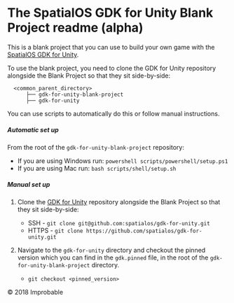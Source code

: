 # The SpatialOS GDK for Unity Blank Project readme (alpha)

This is a blank project that you can use to build your own game with the [SpatialOS GDK for Unity](https://github.com/spatialos/gdk-for-unity).

To use the blank project, you need to clone the GDK for Unity repository alongside the Blank Project so that they sit side-by-side:

```
  <common_parent_directory>
      ├── gdk-for-unity-blank-project
      ├── gdk-for-unity
```

You can use scripts to automatically do this or follow manual instructions.

##### Automatic set up
From the root of the `gdk-for-unity-blank-project` repository:

* If you are using Windows run: `powershell scripts/powershell/setup.ps1`
* If you are using Mac run: `bash scripts/shell/setup.sh`

##### Manual set up
1. Clone the [GDK for Unity](https://github.com/spatialos/gdk-for-unity) repository alongside the Blank Project so that they sit side-by-side:
   * SSH - `git clone git@github.com:spatialos/gdk-for-unity.git`
   * HTTPS - `git clone https://github.com/spatialos/gdk-for-unity.git`
2. Navigate to the `gdk-for-unity` directory and checkout the pinned version which you can find in the `gdk.pinned` file, in the root of the `gdk-for-unity-blank-project` directory.

   * `git checkout <pinned_version>`

&copy; 2018 Improbable
